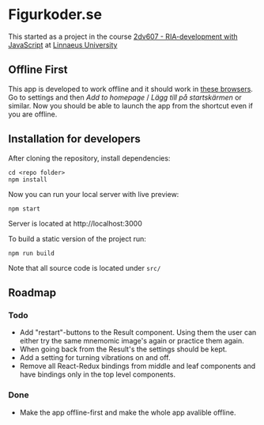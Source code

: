 # Figurkoder.se
This started as a project in the course [2dv607 - RIA-development with JavaScript](https://coursepress.lnu.se/kurs/ria-utveckling-med-javascript/) at [Linnaeus University](https://coursepress.lnu.se/program/webbprogrammerare/)

## Offline First
This app is developed to work offline and it should work in [these browsers](http://caniuse.com/#search=service%20workers). Go to settings and then _Add to homepage_ / _Lägg till på startskärmen_ or similar. Now you should be able to launch the app from the shortcut even if you are offline.


## Installation for developers
After cloning the repository, install dependencies:
```
cd <repo folder>
npm install
```

Now you can run your local server with live preview:
```
npm start
```
Server is located at http://localhost:3000

To build a static version of the project run:
```
npm run build
```

Note that all source code is located under `src/`

## Roadmap

### Todo

 - Add "restart"-buttons to the Result component. Using them the user can either try the same mnemomic image's again or practice them again.
 - When going back from the Result's the settings should be kept.
 - Add a setting for turning vibrations on and off.
 - Remove all React-Redux bindings from middle and leaf components and have bindings only in the top level components.

### Done

 - Make the app offline-first and make the whole app avalible offline.
